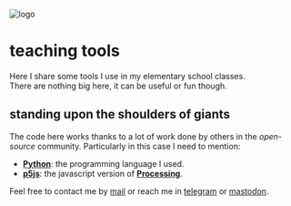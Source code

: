 ![logo](https://gitlab.com/rodrigovalla/teachingtools/-/raw/themoststable/assets/img/logo_64.png)

# teaching tools

Here I share some tools I use in my elementary school classes.  
There are nothing big here, it can be useful or fun though.  

## standing upon the shoulders of giants

The code here works thanks to a lot of work done by others in the *open-source* community. Particularly in
this case I need to mention:

- [**Python**](https://www.python.org/): the programming language I used.  
- [**p5js**](https://p5js.org/): the javascript version of [**Processing**](https://processing.org).  

Feel free to contact me by [mail](mailto:rodrigovalla@protonmail.ch) or reach me in
[telegram](https://t.me/rvalla) or [mastodon](https://fosstodon.org/@rvalla).
